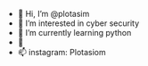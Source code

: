 - 👋 Hi, I’m @plotasim
- 👀 I’m interested in cyber security
- 🌱 I’m currently learning python
- 💞️ 
- 📫 instagram: Plotasiom



